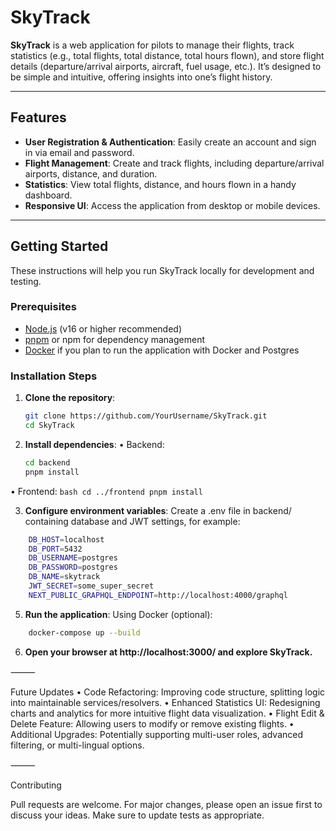 # SkyTrack

**SkyTrack** is a web application for pilots to manage their flights, track statistics (e.g., total flights, total distance, total hours flown), and store flight details (departure/arrival airports, aircraft, fuel usage, etc.). It’s designed to be simple and intuitive, offering insights into one’s flight history.

---

## Features

- **User Registration & Authentication**: Easily create an account and sign in via email and password.  
- **Flight Management**: Create and track flights, including departure/arrival airports, distance, and duration.  
- **Statistics**: View total flights, distance, and hours flown in a handy dashboard.  
- **Responsive UI**: Access the application from desktop or mobile devices.

---

## Getting Started

These instructions will help you run SkyTrack locally for development and testing.

### Prerequisites

- [Node.js](https://nodejs.org/) (v16 or higher recommended)  
- [pnpm](https://pnpm.io/) or npm for dependency management  
- [Docker](https://www.docker.com/) if you plan to run the application with Docker and Postgres

### Installation Steps

1. **Clone the repository**:
   ```bash
   git clone https://github.com/YourUsername/SkyTrack.git
   cd SkyTrack
   ```

2. **Install dependencies**:
  • Backend:
    ```bash
    cd backend
    pnpm install
    ```
    

  • Frontend:
    ```bash
    cd ../frontend
    pnpm install
    ```

3. **Configure environment variables**:
  Create a .env file in backend/ containing database and JWT settings, for example:
  ```bash
      DB_HOST=localhost
      DB_PORT=5432
      DB_USERNAME=postgres
      DB_PASSWORD=postgres
      DB_NAME=skytrack
      JWT_SECRET=some_super_secret
      NEXT_PUBLIC_GRAPHQL_ENDPOINT=http://localhost:4000/graphql
  ```

5. **Run the application**:
  Using Docker (optional):
  ```bash
      docker-compose up --build
  ```

6. **Open your browser at http://localhost:3000/ and explore SkyTrack.**

⸻

Future Updates
	•	Code Refactoring: Improving code structure, splitting logic into maintainable services/resolvers.
	•	Enhanced Statistics UI: Redesigning charts and analytics for more intuitive flight data visualization.
	•	Flight Edit & Delete Feature: Allowing users to modify or remove existing flights.
	•	Additional Upgrades: Potentially supporting multi-user roles, advanced filtering, or multi-lingual options.

⸻

Contributing

Pull requests are welcome. For major changes, please open an issue first to discuss your ideas. Make sure to update tests as appropriate.
